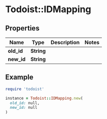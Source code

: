 # Todoist::IDMapping

## Properties

| Name | Type | Description | Notes |
| ---- | ---- | ----------- | ----- |
| **old_id** | **String** |  |  |
| **new_id** | **String** |  |  |

## Example

```ruby
require 'todoist'

instance = Todoist::IDMapping.new(
  old_id: null,
  new_id: null
)
```

